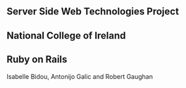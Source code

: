 ## Server Side Web Technologies Project

## National College of Ireland

## Ruby on Rails

Isabelle Bidou, Antonijo Galic and Robert Gaughan
